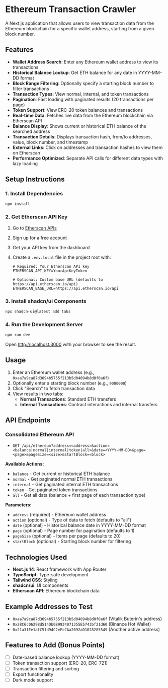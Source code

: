 # Ethereum Transaction Crawler

A Next.js application that allows users to view transaction data from the Ethereum blockchain for a specific wallet address, starting from a given block number.

## Features

- **Wallet Address Search**: Enter any Ethereum wallet address to view its transactions
- **Historical Balance Lookup**: Get ETH balance for any date in YYYY-MM-DD format
- **Block Range Filtering**: Optionally specify a starting block number to filter transactions
- **Transaction Types**: View normal, internal, and token transactions
- **Pagination**: Fast loading with paginated results (20 transactions per page)
- **Token Support**: View ERC-20 token balances and transactions
- **Real-time Data**: Fetches live data from the Ethereum blockchain via Etherscan API
- **Balance Display**: Shows current or historical ETH balance of the searched address
- **Transaction Details**: Displays transaction hash, from/to addresses, value, block number, and timestamp
- **External Links**: Click on addresses and transaction hashes to view them on Etherscan
- **Performance Optimized**: Separate API calls for different data types with lazy loading

## Setup Instructions

### 1. Install Dependencies

```bash
npm install
```

### 2. Get Etherscan API Key

1. Go to [Etherscan APIs](https://etherscan.io/apis)
2. Sign up for a free account
3. Get your API key from the dashboard
4. Create a `.env.local` file in the project root with:

   ```
   # Required: Your Etherscan API key
   ETHERSCAN_API_KEY=YourApiKeyToken

   # Optional: Custom base URL (defaults to https://api.etherscan.io/api)
   ETHERSCAN_BASE_URL=https://api.etherscan.io/api
   ```

### 3. Install shadcn/ui Components

```bash
npx shadcn-ui@latest add tabs
```

### 4. Run the Development Server

```bash
npm run dev
```

Open [http://localhost:3000](http://localhost:3000) with your browser to see the result.

## Usage

1. Enter an Ethereum wallet address (e.g., `0xaa7a9ca87d3694b5755f213b5d04094b8d0f0a6f`)
2. Optionally enter a starting block number (e.g., `9000000`)
3. Click "Search" to fetch transaction data
4. View results in two tabs:
   - **Normal Transactions**: Standard ETH transfers
   - **Internal Transactions**: Contract interactions and internal transfers

## API Endpoints

### Consolidated Ethereum API
- `GET /api/ethereum?address=<address>&action=<balance|normal|internal|token|all>&date=<YYYY-MM-DD>&page=<page>&pageSize=<size>&startBlock=<block>`

**Available Actions:**
- `balance` - Get current or historical ETH balance
- `normal` - Get paginated normal ETH transactions
- `internal` - Get paginated internal ETH transactions  
- `token` - Get paginated token transactions
- `all` - Get all data (balance + first page of each transaction type)

**Parameters:**
- `address` (required) - Ethereum wallet address
- `action` (optional) - Type of data to fetch (defaults to "all")
- `date` (optional) - Historical balance date in YYYY-MM-DD format
- `page` (optional) - Page number for pagination (defaults to 1)
- `pageSize` (optional) - Items per page (defaults to 20)
- `startBlock` (optional) - Starting block number for filtering

## Technologies Used

- **Next.js 14**: React framework with App Router
- **TypeScript**: Type-safe development
- **Tailwind CSS**: Styling
- **shadcn/ui**: UI components
- **Etherscan API**: Ethereum blockchain data

## Example Addresses to Test

- `0xaa7a9ca87d3694b5755f213b5d04094b8d0f0a6f` (Vitalik Buterin's address)
- `0x28C6c06298d514Db089934071355E5743bf21d60` (Binance Hot Wallet)
- `0x21a31Ee1afC51d94C2eFcCAa2092aD1028285549` (Another active address)

## Features to Add (Bonus Points)

- [ ] Date-based balance lookup (YYYY-MM-DD format)
- [ ] Token transaction support (ERC-20, ERC-721)
- [ ] Transaction filtering and sorting
- [ ] Export functionality
- [ ] Dark mode support
